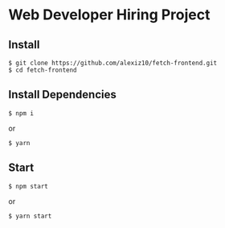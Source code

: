 # Web Developer Hiring Project

## Install

    $ git clone https://github.com/alexiz10/fetch-frontend.git
    $ cd fetch-frontend

## Install Dependencies

    $ npm i

or

    $ yarn

## Start

    $ npm start

or

    $ yarn start
